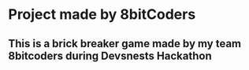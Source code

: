 # Project made by 8bitCoders
## This is a brick breaker game made by my team 8bitcoders during Devsnests Hackathon

